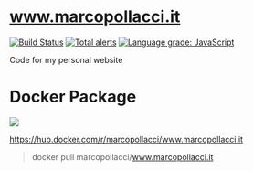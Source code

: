# www.marcopollacci.it

[![Build Status](https://www.travis-ci.com/marcopollacci/www.marcopollacci.it.svg?branch=master)](https://www.travis-ci.com/marcopollacci/www.marcopollacci.it) [![Total alerts](https://img.shields.io/lgtm/alerts/g/marcopollacci/www.marcopollacci.it.svg?logo=lgtm&logoWidth=18)](https://lgtm.com/projects/g/marcopollacci/www.marcopollacci.it/alerts/)
[![Language grade: JavaScript](https://img.shields.io/lgtm/grade/javascript/g/marcopollacci/www.marcopollacci.it.svg?logo=lgtm&logoWidth=18)](https://lgtm.com/projects/g/marcopollacci/www.marcopollacci.it/context:javascript)

Code for my personal website

# Docker Package

[![](https://images.microbadger.com/badges/image/marcopollacci/www.marcopollacci.it.svg)](https://microbadger.com/images/marcopollacci/www.marcopollacci.it "Get your own image badge on microbadger.com")

https://hub.docker.com/r/marcopollacci/www.marcopollacci.it

> docker pull marcopollacci/www.marcopollacci.it
